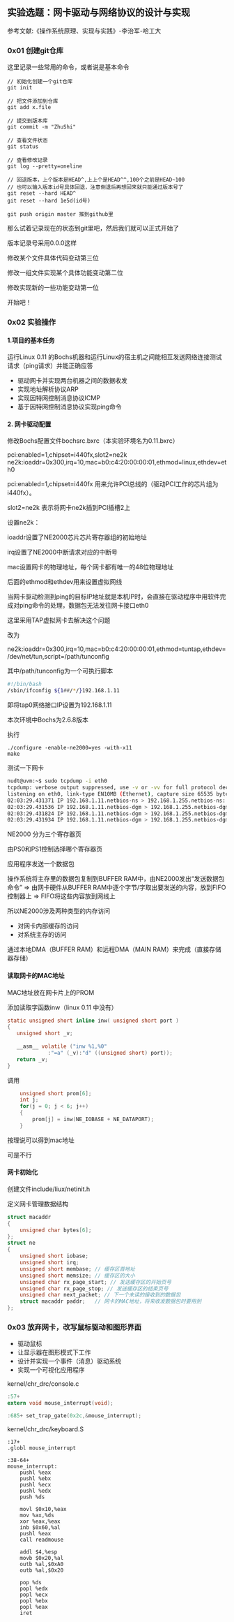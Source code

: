 ## 实验选题：网卡驱动与网络协议的设计与实现

参考文献:《操作系统原理、实现与实践》-李治军-哈工大



### 0x01 创建git仓库

这里记录一些常用的命令，或者说是基本命令

```shell
// 初始化创建一个git仓库
git init

// 把文件添加到仓库
git add x.file

// 提交到版本库
git commit -m "ZhuShi"

// 查看文件状态
git status

// 查看修改记录
git log --pretty=oneline

// 回退版本，上个版本是HEAD^,上上个是HEAD^^,100个之前是HEAD~100
// 也可以输入版本id号具体回退，注意倒退后再想回来就只能通过版本号了
git reset --hard HEAD^
git reset --hard 1e5d(id号)

git push origin master 推到github里
```

那么试着记录现在的状态到git里吧，然后我们就可以正式开始了

版本记录号采用0.0.0这样

修改某个文件具体代码变动第三位

修改一组文件实现某个具体功能变动第二位

修改实现新的一些功能变动第一位

开始吧！



### 0x02 实验操作

#### 1.项目的基本任务

运行Linux 0.11 的Bochs机器和运行Linux的宿主机之间能相互发送网络连接测试请求（ping请求）并能正确应答

+ 驱动网卡并实现两台机器之间的数据收发
+ 实现地址解析协议ARP
+ 实现因特网控制消息协议ICMP
+ 基于因特网控制消息协议实现ping命令



#### 2. 网卡驱动配置

修改Bochs配置文件bochsrc.bxrc（本实验环境名为0.11.bxrc）

pci:enabled=1,chipset=i440fx,slot2=ne2k
ne2k:ioaddr=0x300,irq=10,mac=b0:c4:20:00:00:01,ethmod=linux,ethdev=eth0



pci:enabled=1,chipset=i440fx 用来允许PCI总线的（驱动PCI工作的芯片组为i440fx）。

slot2=ne2k 表示将网卡ne2k插到PCI插槽2上

设置ne2k：

ioaddr设置了NE2000芯片芯片寄存器组的初始地址

irq设置了NE2000中断请求对应的中断号

mac设置网卡的物理地址，每个网卡都有唯一的48位物理地址

后面的ethmod和ethdev用来设置虚拟网线

当网卡驱动检测到ping的目标IP地址就是本机IP时，会直接在驱动程序中用软件完成对ping命令的处理，数据包无法发往网卡接口eth0

这里采用TAP虚拟网卡去解决这个问题

改为

ne2k:ioaddr=0x300,irq=10,mac=b0:c4:20:00:00:01,ethmod=tuntap,ethdev=/dev/net/tun,script=/path/tunconfig

其中/path/tunconfig为一个可执行脚本

```bash
#!/bin/bash
/sbin/ifconfig ${1##/*/}192.168.1.11
```

即将tap0网络接口IP设置为192.168.1.11

本次环境中Bochs为2.6.8版本

执行

```shell
./configure -enable-ne2000=yes -with-x11
make
```



测试一下网卡


```bash
nudt@uvm:~$ sudo tcpdump -i eth0
tcpdump: verbose output suppressed, use -v or -vv for full protocol decode
listening on eth0, link-type EN10MB (Ethernet), capture size 65535 bytes
02:03:29.431371 IP 192.168.1.11.netbios-ns > 192.168.1.255.netbios-ns: NBT UDP PACKET(137): REGISTRATION; REQUEST; BROADCAST
02:03:29.431536 IP 192.168.1.11.netbios-dgm > 192.168.1.255.netbios-dgm: NBT UDP PACKET(138)
02:03:29.431824 IP 192.168.1.11.netbios-dgm > 192.168.1.255.netbios-dgm: NBT UDP PACKET(138)
02:03:29.431934 IP 192.168.1.11.netbios-dgm > 192.168.1.255.netbios-dgm: NBT UDP PACKET(138)

```



NE2000 分为三个寄存器页

由PS0和PS1控制选择哪个寄存器页

应用程序发送一个数据包

操作系统将主存里的数据包复制到BUFFER RAM中，由NE2000发出“发送数据包命令” => 由网卡硬件从BUFFER RAM中逐个字节/字取出要发送的内容，放到FIFO控制器上 => FIFO将这些内容放到网线上

所以NE2000涉及两种类型的内存访问

+ 对网卡内部缓存的访问
+ 对系统主存的访问

通过本地DMA（BUFFER RAM）和远程DMA（MAIN RAM）来完成（直接存储器存储）



#### 读取网卡的MAC地址

MAC地址放在网卡片上的PROM

添加读取字函数inw（linux 0.11 中没有）

```c
static unsigned short inline inw( unsigned short port )
{
   unsigned short _v;
   
   __asm__ volatile ("inw %1,%0"
		     :"=a" (_v):"d" ((unsigned short) port));
   return _v;
}
```



调用

```c
	unsigned short prom[6];
	int j;
	for(j = 0; j < 6; j++)
	{
		prom[j] = inw(NE_IOBASE + NE_DATAPORT);
	}
```



按理说可以得到mac地址

可是不行



#### 网卡初始化

创建文件include/liux/netinit.h

定义网卡管理数据结构

```C
struct macaddr
{
    unsigned char bytes[6];
};
struct ne
{
    unsigned short iobase;
    unsigned short irq;
    unsigned short membase; // 缓存区首地址
    unsigned short memsize; // 缓存区的大小
    unsigned char rx_page_start; // 发送缓存区的开始页号
    unsigned char rx_page_stop; // 发送缓存区的结束页号
    unsigned char next_packet; // 下一个未读的接收到的数据包
    struct macaddr paddr;   // 网卡的MAC地址，将来收发数据包时要用到
};
```



### 0x03 放弃网卡，改写鼠标驱动和图形界面

+ 驱动鼠标
+ 让显示器在图形模式下工作
+ 设计并实现一个事件（消息）驱动系统
+ 实现一个可视化应用程序

kernel/chr_drc/console.c

```c
:57+
extern void mouse_interrupt(void);

:685+ set_trap_gate(0x2c,&mouse_interrupt);
```

kernel/chr_drc/keyboard.S

```
:17+
.globl mouse_interrupt

:38-64+
mouse_interrupt:
	pushl %eax
	pushl %ebx
	pushl %ecx
	pushl %edx
	push %ds
	
	movl $0x10,%eax
	mov %ax,%ds
	xor %eax,%eax
	inb $0x60,%al
	pushl %eax
	call readmouse

	addl $4,%esp
	movb $0x20,%al
	outb %al,$0xA0 
	outb %al,$0x20
	
	pop %ds
	popl %edx
	popl %ecx
	popl %ebx
	popl %eax
	iret
```

